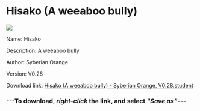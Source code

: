 # Hisako (A weeaboo bully)

<img src = "https://raw.githubusercontent.com/Arbiter1223/Koukou-Gurashi-Custom-Students/master/Students/Files/Hisako%20(A%20weeaboo%20bully).png">

Name: Hisako

Description: A weeaboo bully

Author: Syberian Orange

Version: V0.28

Download link: <a href="https://raw.githubusercontent.com/Arbiter1223/Koukou-Gurashi-Custom-Students/master/Students/Files/Hisako%20(A%20weeaboo%20bully)%20-%20Syberian%20Orange%2C%20V0.28.student">Hisako (A weeaboo bully) - Syberian Orange, V0.28.student</a>

### ---**To download, _right-click_ the link, and select _"Save as"_**---

